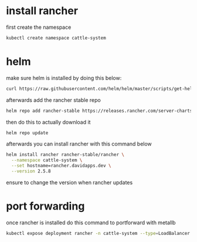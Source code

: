 # install rancher

first create the namespace

```bash
kubectl create namespace cattle-system
```

# helm

make sure helm is installed by doing this below:

```bash
curl https://raw.githubusercontent.com/helm/helm/master/scripts/get-helm-3 | bash
```

afterwards add the rancher stable repo

```bash
helm repo add rancher-stable https://releases.rancher.com/server-charts/stable
```

then do this to actually download it

```bash
helm repo update
```

afterwards you can install rancher with this command below

```bash
helm install rancher rancher-stable/rancher \
  --namespace cattle-system \
  --set hostname=rancher.davidapps.dev \
  --version 2.5.8
```

ensure to change the version when rancher updates

# port forwarding

once rancher is installed do this command to portforward with metallb

```bash
kubectl expose deployment rancher -n cattle-system --type=LoadBalancer --name=rancher-lb --port=443
```